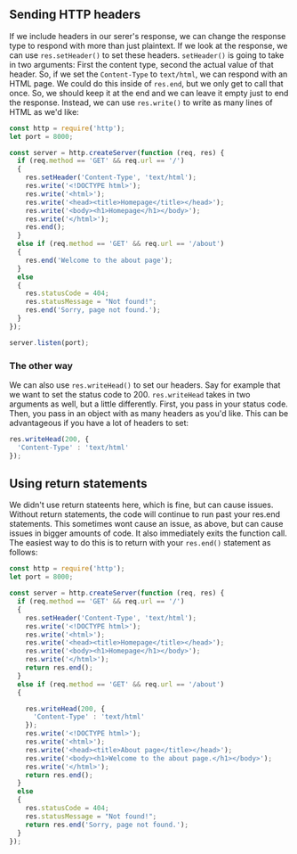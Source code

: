 ## Sending HTTP headers

If we include headers in our serer's response, we can change the response type to respond with more than just plaintext. If we look at the response, we can use `res.setHeader()` to set these headers. `setHeader()` is going to take in two arguments: First the content type, second the actual value of that header. So, if we set the `Content-Type` to `text/html`, we can respond with an HTML page. We could do this inside of `res.end`, but we only get to call that once. So, we should keep it at the end and we can leave it empty just to end the response. Instead, we can use `res.write()` to write as many lines of HTML as we'd like:

```javascript
const http = require('http');
let port = 8000;

const server = http.createServer(function (req, res) {
  if (req.method == 'GET' && req.url == '/')
  {
    res.setHeader('Content-Type', 'text/html');
    res.write('<!DOCTYPE html>');
    res.write('<html>');
    res.write('<head><title>Homepage</title></head>');
    res.write('<body><h1>Homepage</h1></body>');
    res.write('</html>');
    res.end();
  }
  else if (req.method == 'GET' && req.url == '/about')
  {
    res.end('Welcome to the about page');
  }
  else
  {
    res.statusCode = 404;
    res.statusMessage = "Not found!";
    res.end('Sorry, page not found.');
  }
});

server.listen(port);
```

### The other way

We can also use `res.writeHead()` to set our headers. Say for example that we want to set the status code to 200. `res.writeHead` takes in two arguments as well, but a little differently. First, you pass in your status code. Then, you pass in an object with as many headers as you'd like. This can be advantageous if you have a lot of headers to set:

```javascript
res.writeHead(200, {
  'Content-Type' : 'text/html'
});
```

## Using return statements

We didn't use return stateents here, which is fine, but can cause issues. Without return statements, the code will continue to run past your res.end statements. This sometimes wont cause an issue, as above, but can cause issues in bigger amounts of code. It also immediately exits the function call. The easiest way to do this is to return with your `res.end()` statement as follows:

```javascript
const http = require('http');
let port = 8000;

const server = http.createServer(function (req, res) {
  if (req.method == 'GET' && req.url == '/')
  {
    res.setHeader('Content-Type', 'text/html');
    res.write('<!DOCTYPE html>');
    res.write('<html>');
    res.write('<head><title>Homepage</title></head>');
    res.write('<body><h1>Homepage</h1></body>');
    res.write('</html>');
    return res.end();
  }
  else if (req.method == 'GET' && req.url == '/about')
  {

    res.writeHead(200, {
      'Content-Type' : 'text/html'
    });
    res.write('<!DOCTYPE html>');
    res.write('<html>');
    res.write('<head><title>About page</title></head>');
    res.write('<body><h1>Welcome to the about page.</h1></body>');
    res.write('</html>');
    return res.end();
  }
  else
  {
    res.statusCode = 404;
    res.statusMessage = "Not found!";
    return res.end('Sorry, page not found.');
  }
});
```
